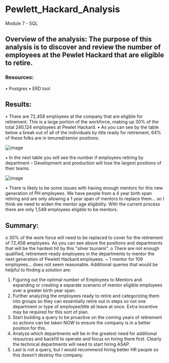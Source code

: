 # Pewlett_Hackard_Analysis
Module 7 - SQL

## Overview of the analysis: The purpose of this analysis is to discover and review the number of employees at the Pewlet Hackard that are eligible to retire.
### Resources:
•	Postgres
•	ERD tool

## Results: 
•	There are 72,458 employees at the company that are eligible for retirement. This is a large portion of the workforce, making up 30% of the total 240,124 employees at Pewlet Hackard.
•	As you can see by the table below a break out of all of the individuals by title ready for retirement, 64% of these folks are in tenured/senior positions.

 ![image](https://user-images.githubusercontent.com/94019661/152702477-bc12aae9-5578-41de-9cd0-6aae8b4f55a1.png)


•	In the next table you will see the number if employees retiring by department – Development and production will lose the largest positions of their teams.

 ![image](https://user-images.githubusercontent.com/94019661/152702480-950f956c-103c-44bc-8c09-5a2997fb345d.png)


•	There is likely to be some issues with having enough mentors for this new generation of PH employees. We have people from a 4 year birth span retiring and are only allowing a 1 year span of mentors to replace them… so I think we need to widen the mentor age eligibility. With the current process there are only 1,549 employees eligible to be mentors.

## Summary: 
o	30% of the work force will need to be replaced to cover for the retirement of 72,458 employees. As you can see above the positions and departments that will be the hardest hit by this "silver tsunami".
o	There are not enough qualified, retirement-ready employees in the departments to mentor the next generation of Pewlett Hackard employees. ~ 1 mentor for 109 employees… does not seem reasonable.
Additional queries that would be helpful to finding a solution are:
1.	Figuring out the optimal number of Employees to Mentors and expanding or creating a separate scenario of mentor eligible employees over a greater birth year span.
2.	Further analyzing the employees ready to retire and categorizing them into groups so they can essentially retire out in steps so not one department or type of employee/title all leave at once. Extra incentive may be required for this sort of plan.
3.	Start building a query to be proactive on the coming years of retirement so actions can be taken NOW to ensure the company is in a better position for this.
4.	Analyze which departments will be in the greatest need for additional resources and backfill to operate and focus on hiring there first. Clearly the technical departments will need to start hiring ASAP.
5.	Last is not a query, but I would recommend hiring better HR people so this doesn’t destroy the company.
